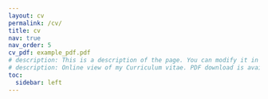 ```yaml
---
layout: cv
permalink: /cv/
title: cv
nav: true
nav_order: 5
cv_pdf: example_pdf.pdf
# description: This is a description of the page. You can modify it in '_pages/cv.md'. You can also change or remove the top pdf download button.
# description: Online view of my Curriculum vitae. PDF download is available.
toc:
  sidebar: left
---
```

